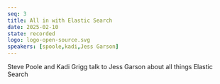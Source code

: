 ```yaml
---
seq: 3
title: All in with Elastic Search
date: 2025-02-10
state: recorded
logo: logo-open-source.svg
speakers: [spoole,kadi,Jess Garson]
---
```

Steve Poole and Kadi Grigg talk to Jess Garson about all things Elastic Search